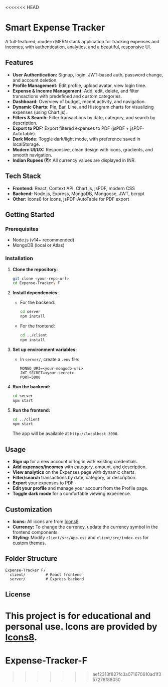 <<<<<<< HEAD
# Smart Expense Tracker

A full-featured, modern MERN stack application for tracking expenses and incomes, with authentication, analytics, and a beautiful, responsive UI.

## Features

- **User Authentication:** Signup, login, JWT-based auth, password change, and account deletion.
- **Profile Management:** Edit profile, upload avatar, view login time.
- **Expense & Income Management:** Add, edit, delete, and filter transactions with predefined and custom categories.
- **Dashboard:** Overview of budget, recent activity, and navigation.
- **Dynamic Charts:** Pie, Bar, Line, and Histogram charts for visualizing expenses (using Chart.js).
- **Filters & Search:** Filter transactions by date, category, and search by description.
- **Export to PDF:** Export filtered expenses to PDF (jsPDF + jsPDF-AutoTable).
- **Dark Mode:** Toggle dark/light mode, with preference saved in localStorage.
- **Modern UI/UX:** Responsive, clean design with icons, gradients, and smooth navigation.
- **Indian Rupees (₹):** All currency values are displayed in INR.

## Tech Stack

- **Frontend:** React, Context API, Chart.js, jsPDF, modern CSS
- **Backend:** Node.js, Express, MongoDB, Mongoose, JWT, bcrypt
- **Other:** Icons8 for icons, jsPDF-AutoTable for PDF export

## Getting Started

### Prerequisites
- Node.js (v14+ recommended)
- MongoDB (local or Atlas)

### Installation

1. **Clone the repository:**
   ```bash
   git clone <your-repo-url>
   cd Expense-Tracker\ F
   ```

2. **Install dependencies:**
   - For the backend:
     ```bash
     cd server
     npm install
     ```
   - For the frontend:
     ```bash
     cd ../client
     npm install
     ```

3. **Set up environment variables:**
   - In `server/`, create a `.env` file:
     ```env
     MONGO_URI=<your-mongodb-uri>
     JWT_SECRET=<your-secret>
     PORT=5000
     ```

4. **Run the backend:**
   ```bash
   cd server
   npm start
   ```

5. **Run the frontend:**
   ```bash
   cd ../client
   npm start
   ```
   The app will be available at `http://localhost:3000`.

## Usage

- **Sign up** for a new account or log in with existing credentials.
- **Add expenses/incomes** with category, amount, and description.
- **View analytics** on the Expenses page with dynamic charts.
- **Filter/search** transactions by date, category, or description.
- **Export** your expenses to PDF.
- **Edit your profile** and manage your account from the Profile page.
- **Toggle dark mode** for a comfortable viewing experience.

## Customization

- **Icons:** All icons are from [Icons8](https://icons8.com/).
- **Currency:** To change the currency, update the currency symbol in the frontend components.
- **Styling:** Modify `client/src/App.css` and `client/src/index.css` for custom themes.

## Folder Structure

```
Expense-Tracker F/
  client/         # React frontend
  server/         # Express backend
```

## License

This project is for educational and personal use. Icons are provided by [Icons8](https://icons8.com/). 
=======
# Expense-Tracker-F
>>>>>>> aef2313f827fc3a071670610ad1f357278f88050
